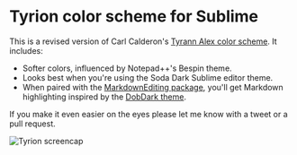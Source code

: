 # Tyrion color scheme for Sublime

This is a revised version of Carl Calderon's [Tyrann Alex color scheme](https://github.com/carlcalderon/sublime-color-schemes). It includes:

- Softer colors, influenced by Notepad++'s Bespin theme.
- Looks best when you're using the Soda Dark Sublime editor theme.
- When paired with the [MarkdownEditing package](https://github.com/ttscoff/MarkdownEditing), you'll get Markdown highlighting inspired by the [DobDark theme](https://github.com/charlesroper/DobDark-Theme).

If you make it even easier on the eyes please let me know with a tweet or a pull request.

![Tyrion screencap](https://raw.github.com/robwierzbowski/sublime-tyrion/master/preview.png)
